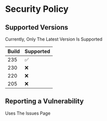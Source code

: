 # Security Policy

## Supported Versions

Currently, Only The Latest Version Is Supported

| Build | Supported          |
|-------|--------------------|
| 235   | :white_check_mark: |
| 230   | :x:                |
| 220   | :x:                |
| 205   | :x:                |

## Reporting a Vulnerability

Uses The Issues Page
